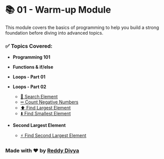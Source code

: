 # 📚 01 - Warm-up Module

This module covers the basics of programming to help you build a strong foundation before diving into advanced topics.

### ✅ Topics Covered:
- **Programming 101**
- **Functions & if/else**
- **Loops - Part 01**
- **Loops - Part 02**
  - [🔎 Search Element](https://github.com/ReddyDivya/Namaste-DSA/blob/main/01-Warm-Up/searchElement.js)
  - [➖ Count Negative Numbers](https://github.com/ReddyDivya/Namaste-DSA/blob/main/01-Warm-Up/countNegatives.js)
  - [⬆️ Find Largest Element](https://github.com/ReddyDivya/Namaste-DSA/blob/main/01-Warm-Up/largestElement.js)
  - [⬇️ Find Smallest Element](https://github.com/ReddyDivya/Namaste-DSA/blob/main/01-Warm-Up/smallestElement.js)

- **Second Largest Element**
  - [⚡ Find Second Largest Element](https://github.com/ReddyDivya/Namaste-DSA/blob/main/01-Warm-Up/secondLargest.js)


### Made with ❤️ by [Reddy Divya](https://github.com/ReddyDivya)
